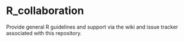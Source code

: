 # R_collaboration
Provide general R guidelines and support via the wiki and issue tracker associated with this repository.

